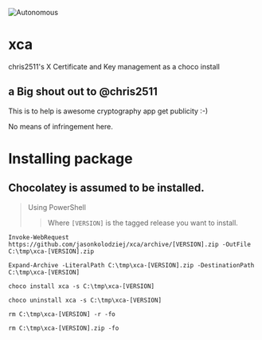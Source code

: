 ![Autonomous](https://github.com/jasonkolodziej/xca/workflows/Autonomous/badge.svg?branch=main)
# xca
chris2511's X Certificate and Key management as a choco install

## a Big shout out to @chris2511
This is to help is awesome cryptography app get publicity :-)


No means of infringement here.

# Installing package
## Chocolatey is assumed to be installed.
> Using PowerShell
>> Where `[VERSION]` is the tagged release you want to install.
```
Invoke-WebRequest https://github.com/jasonkolodziej/xca/archive/[VERSION].zip -OutFile C:\tmp\xca-[VERSION].zip

Expand-Archive -LiteralPath C:\tmp\xca-[VERSION].zip -DestinationPath C:\tmp\xca-[VERSION]

choco install xca -s C:\tmp\xca-[VERSION]

choco uninstall xca -s C:\tmp\xca-[VERSION]

rm C:\tmp\xca-[VERSION] -r -fo

rm C:\tmp\xca-[VERSION].zip -fo
```
